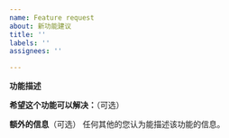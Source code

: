 ```yaml
---
name: Feature request
about: 新功能建议
title: ''
labels: ''
assignees: ''

---
```


**功能描述**
<!-- 请简明介绍您想要的功能 -->

**希望这个功能可以解决：**（可选）
<!-- 请讲述您为什么需要这样的功能 -->

**额外的信息**（可选）
任何其他的您认为能描述该功能的信息。

<!-- 最后 -->
<!-- 可以点下右上角的 Preview 确认预览样式是否理想 -->
